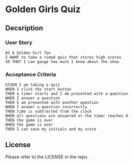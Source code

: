 # Golden Girls Quiz

## Decsription

### User Story

```
AS A Golden Girl fan
I WANT to take a timed quiz that stores high scores
SO THAT I can gauge how much I know about the show
```

### Acceptance Criteria

```
GIVEN I am taking a quiz
WHEN I click the start button
THEN a timer starts and I am presented with a question
WHEN I answer a question
THEN I am presented with another question
WHEN I answer a question incorrectly
THEN time is subtracted from the clock
WHEN all questions are answered or the timer reaches 0
THEN the game is over
WHEN the game is over
THEN I can save my initials and my score
```

<!--
## Usage
-->

## License

Please refer to the LICENSE in the repo.

<!--
## Links

Deployed Page:

Repository: 
-->